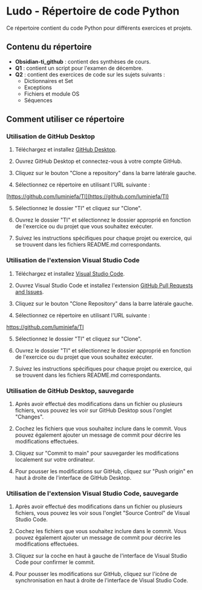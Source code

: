 # Ludo - Répertoire de code Python

Ce répertoire contient du code Python pour différents exercices et projets.

## Contenu du répertoire

- **Obsidian-ti_github** : contient des synthèses de cours.
- **Q1** : contient un script pour l'examen de décembre.
- **Q2** : contient des exercices de code sur les sujets suivants :
   - Dictionnaires et Set
   - Exceptions
   - Fichiers et module OS
   - Séquences

## Comment utiliser ce répertoire

### Utilisation de GitHub Desktop

1. Téléchargez et installez [GitHub Desktop](https://desktop.github.com/).

2. Ouvrez GitHub Desktop et connectez-vous à votre compte GitHub.

3. Cliquez sur le bouton "Clone a repository" dans la barre latérale gauche.

4. Sélectionnez ce répertoire en utilisant l'URL suivante : 

[https://github.com/luminiefa/TI](https://github.com/luminiefa/TI)


5. Sélectionnez le dossier "TI" et cliquez sur "Clone".

6. Ouvrez le dossier "TI" et sélectionnez le dossier approprié en fonction de l'exercice ou du projet que vous souhaitez exécuter.

7. Suivez les instructions spécifiques pour chaque projet ou exercice, qui se trouvent dans les fichiers README.md correspondants.

### Utilisation de l'extension Visual Studio Code

1. Téléchargez et installez [Visual Studio Code](https://code.visualstudio.com/).

2. Ouvrez Visual Studio Code et installez l'extension [GitHub Pull Requests and Issues](https://marketplace.visualstudio.com/items?itemName=GitHub.vscode-pull-request-github).

3. Cliquez sur le bouton "Clone Repository" dans la barre latérale gauche.

4. Sélectionnez ce répertoire en utilisant l'URL suivante : 

https://github.com/luminiefa/TI

5.  Sélectionnez le dossier "TI" et cliquez sur "Clone".
    
6.  Ouvrez le dossier "TI" et sélectionnez le dossier approprié en fonction de l'exercice ou du projet que vous souhaitez exécuter.
    
7.  Suivez les instructions spécifiques pour chaque projet ou exercice, qui se trouvent dans les fichiers README.md correspondants.

### Utilisation de GitHub Desktop, sauvegarde

1.  Après avoir effectué des modifications dans un fichier ou plusieurs fichiers, vous pouvez les voir sur GitHub Desktop sous l'onglet "Changes".
    
2.  Cochez les fichiers que vous souhaitez inclure dans le commit. Vous pouvez également ajouter un message de commit pour décrire les modifications effectuées.
    
3.  Cliquez sur "Commit to main" pour sauvegarder les modifications localement sur votre ordinateur.
    
4.  Pour pousser les modifications sur GitHub, cliquez sur "Push origin" en haut à droite de l'interface de GitHub Desktop.
    

### Utilisation de l'extension Visual Studio Code, sauvegarde

1.  Après avoir effectué des modifications dans un fichier ou plusieurs fichiers, vous pouvez les voir sous l'onglet "Source Control" de Visual Studio Code.
    
2.  Cochez les fichiers que vous souhaitez inclure dans le commit. Vous pouvez également ajouter un message de commit pour décrire les modifications effectuées.
    
3.  Cliquez sur la coche en haut à gauche de l'interface de Visual Studio Code pour confirmer le commit.
    
4.  Pour pousser les modifications sur GitHub, cliquez sur l'icône de synchronisation en haut à droite de l'interface de Visual Studio Code.